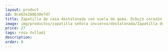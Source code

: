 ```yaml
---
layout: product
id: 8ce02e288b30e7d7
title: Zapatilla de casa destalonada con suela de goma. Dibujo corazón
image: img/productos/zapatilla señora invierno/destalonada/Zapatilla de casa destalonada con suela de goma. Dibujo corazón=27=rosa Vulladi.webp
price: 27
tags: rosa Vulladi
description: 
order: 0
---
```

